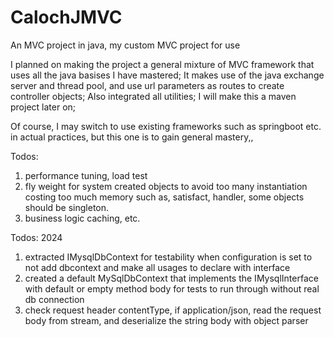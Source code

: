 # CalochJMVC
An MVC project in java, my custom MVC project for use


I planned on making the project a general mixture of MVC framework that uses all the java basises I have mastered; 
It makes use of the java exchange server and thread pool, and use url parameters as routes to create controller objects;
Also integrated all utilities; I will make this a maven project later on;

Of course, I may switch to use existing frameworks such as springboot etc. in actual practices, but this one is to gain general mastery,,




Todos:
1. performance tuning, load test
2. fly weight for system created objects to avoid too many instantiation costing too much memory such as, satisfact, handler, some objects should be singleton.
3. business logic caching, etc.


Todos: 2024
1. extracted IMysqlDbContext for testability when configuration is set to not add dbcontext and make all usages to declare with interface
2. created a default MySqlDbContext that implements the IMysqlInterface with default or empty method body for tests to run through without real db connection
3. check request header contentType, if application/json, read the request body from stream, and deserialize the string body with object parser


